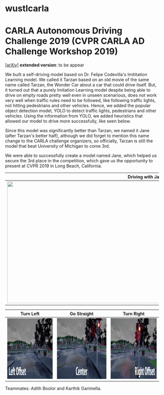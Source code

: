 # wustlcarla


# CARLA Autonomous Driving Challenge 2019 (CVPR CARLA AD Challenge Workshop 2019)
[[arXiv]]() **extended version**: to be appear

We built a self-driving model based on Dr. Felipe Codevilla's Imititation Learning model. We called it Tarzan based on an old movie of the same name called Tarzan, the Wonder Car about a car that could drive itself. But, it turned out that a purely Imitation Learning model despite being able to drive on empty roads pretty well even in unseen scenarious, does not work very well when traffic rules need to be followed, like following traffic lights, not hitting pedestrians and other vehicles. Hence, we added the popular object detection model, YOLO to detect traffic lights, pedestrians and other vehicles. Using the information from YOLO, we added heuristics that allowed our model to drive more successfully, like seen below. 


Since this model was significantly better than Tarzan, we named it Jane (after Tarzan's better half), although we did forget to mention this name change to the CARLA challenge organizers, so officially, Tarzan is still the model that beat University of Michigan to come 3rd. 


We were able to successfully create a model named Jane, which helped us secure the 3rd place in the competition, which gave us the opportunity to present at CVPR 2019 in Long Beach, California. 



|<center>Driving with Jane</center> | 
| :---: |
|<img src="media/driving.gif" height="400" width="910">|


|<center>Turn Left</center> | <center>Go Straight</center>|<center>Turn Right</center> |
| :---: | :---: | :---: |
|<img src="media/left.png" height="200" width="300"> | <img src="media/center.png" height="200" width="300"> | <img src="media/right.png" height="200" width="300"> |

 
Teammates: Adith Boolor and Karthik Garimella.
